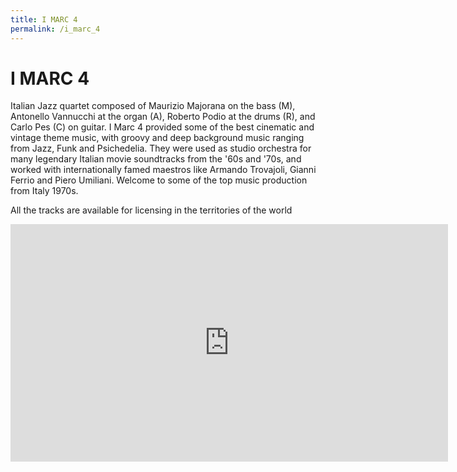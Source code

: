 ```yaml
---
title: I MARC 4
permalink: /i_marc_4
---
```


# I MARC 4

Italian Jazz quartet composed of Maurizio Majorana on the bass (M), Antonello Vannucchi at the organ (A), Roberto Podio at the drums (R), and Carlo Pes (C) on guitar. I Marc 4 provided some of the best cinematic and vintage theme music, with groovy and deep background music ranging from Jazz, Funk and Psichedelia. They were used as studio orchestra for many legendary Italian movie soundtracks from the '60s and '70s, and worked with internationally famed maestros like Armando Trovajoli, Gianni Ferrio and Piero Umiliani. Welcome to some of the top music production from Italy 1970s.

All the tracks are available for licensing in the territories of the world

<iframe src="https://open.spotify.com/embed/album/0piXh6fzuUNOgfmkYjF4qZ" width="700" height="380" frameborder="0" allowtransparency="true" allow="encrypted-media"></iframe>
